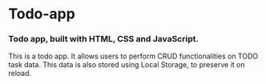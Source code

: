 # Todo-app

### Todo app, built with HTML, CSS and JavaScript.
This is a todo app. It allows users to perform CRUD functionalities on TODO task data.
This data is also stored using Local Storage, to preserve it on reload.
